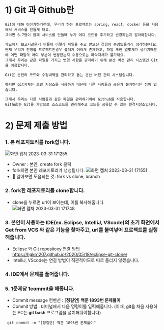 # 1) Git 과 Github란
```
Git에 대해 이야기하기전에, 우리가 하는 프로젝트는 spring, react, docker 등을 사용해서 서비스를 만들게 돼요.  
그러면 6-7명이 함께 서비스를 만들때 누가 어디 코드를 추가하고 변경하는지 알아야합니다.

학교에서 보고서같은거 만들때 이렇게 파일을 주고 받으신 경험이 분명있을거라 생각하는데요. 
현재 우리가 진행할 프로젝트인경우 폴더가 여러개 존재하고, 파일 또한 열몇개가 생기기때문에 어떤 파일의 어디 부분이 변경됐는지 수동으로는 파악자체가 불가해요. 
그래서 우리는 같은 파일을 가지고 변경 사항을 관리하기 위해 분산 버전 관리 시스템인 Git을 이용합니다.

Git은 본인의 코드와 수정내역을 관리하고 돕는 분산 버전 관리 시스템입니다.

하지만 Git자체는 로컬 저장소를 사용하기 때문에 다른 사람들과 공유가 불가하다는 점이 있습니다.

그래서 우리는 다른 사람들과 같은 파일을 관리하기위해 Github를 사용합니다.
Github는 Git을 기반으로 소스코드를 관리해주고 코드를 공유할 수 있는 원격저장소입니다.
```


# 2) 문제 제출 방법


### 1. 본 레포지토리를 fork합니다.
![화면 캡처 2023-03-31 171255](https://user-images.githubusercontent.com/52391627/229064425-23faec82-2a5c-405b-89cf-8751fef14518.png)
* Owner : 본인, create fork 클릭
* fork하면 본인 레포지토리가 생성됩니다.
![화면 캡처 2023-03-31 171551](https://user-images.githubusercontent.com/52391627/229065122-ad9754aa-02b5-478b-861e-86b6525d001d.png)
* 🎁 알아보면 도움되는 것: fork vs clone, branch

### 2.  fork한 레포지토리를 clone합니다.
* clone을 누르면 url이 보이는데, 이를 복사해줍니다.
![화면 캡처 2023-03-31 171748](https://user-images.githubusercontent.com/52391627/229066668-34c6557d-a451-4428-bc05-237f5e3eaca7.png)

### 3. 본인이 사용하는 IDE(ex. Eclipse, IntelliJ, VScode)의 초기 화면에서  **Get from VCS**  와 같은 기능을 찾아주고, url를 붙여넣어 프로젝트를 실행해줍니다. 
* Eclipse 와 Git repositoey 연결 방법
https://hgko1207.github.io/2020/05/18/eclipse-git-clone/
* IntelliJ, VScode는 연결 방법이 직관적이므로 따로 올리지 않겠습니다.

### 4. IDE에서 문제를 풀어줍니다. 
### 5. 1문제당 1commit을 해줍니다. 
  * Commit message 컨벤션 : **[정길연] 백준 1893번 문제풀이**
  * Commit 방법 : 터미널에서 다음 명령어를 입력해줍니다. (이때, git을 처음 사용하는 PC는 **git bash** 프로그램을 설치해줘야합니다)
  ```
   git commit -m "[정길연] 백준 1893번 문제풀이"
  ```
